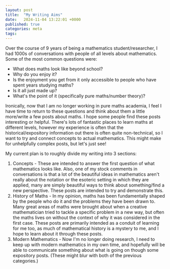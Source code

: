 ```yaml
---
layout: post
title:  "My Writing Aims"
date:   2024-11-04 13:22:01 +0000
published: true
categories: meta
tags: 
---
```


Over the course of 9 years of being a mathematics student/researcher, I had 1000s of conversations with people of all levels about mathematics. Some of the most common questions were:

- What does maths look like beyond school?
- Why do you enjoy it?
- Is the enjoyment you get from it only accessible to people who have spent years studying maths?
- Is it all just made up?
- What's the point of it (specifically pure maths/number theory)?

Ironically, now that I am no longer working in pure maths academia, I feel I have time to return to these questions and think about them a little more/write a few posts about maths. I hope some people find these posts interesting or helpful. There's lots of fantastic places to learn maths at different levels, however my experience is often that the historical/expository information out there is often quite non-technical, so I want to try and connect concepts to actual mathematics. This might make for unhelpfully complex posts, but let's just see!

My current plan is to roughly divide my writing into 3 sections: 
1. Concepts - These are intended to answer the first question of what mathematics looks like. Also, one of my stock comments in conversations is that a lot of the beautiful ideas in mathematics aren't really about the notation or the esoteric setting in which they are applied, many are simply beautiful ways to think about something/find a new perspective. These posts are intended to try and demonstrate this. 
2. History of Maths - In my opinion, maths has been fundamentally shaped by the people who do it and the problems they have been drawn to. Many great areas of maths were brought about when a creative mathematician tried to tackle a specific problem in a new way, but often the maths lives on without the context of why it was considered in the first case. These posts are primarily intended as a conduit of learning for me too, as much of mathematical history is a mystery to me, and I hope to learn about it through these posts.
3. Modern Mathematics - Now I'm no longer doing research, I need to keep up with modern mathematics in my own time, and hopefully will be able to communicate something about what is going on though some expository posts. (These might blur with both of the previous categories.)
